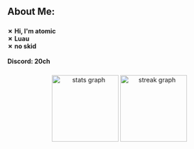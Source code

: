 <h2 align="left">About Me:</h2>

###

<h4 align="left">✗ Hi, I'm atomic<br>✗ Luau<br>✗ no skid<br><br> Discord: 20ch</h4>

###

<div align="center">
  <img src="https://github-readme-stats.vercel.app/api?username=atomiciscoool&hide_title=false&hide_rank=false&show_icons=false&include_all_commits=false&count_private=true&disable_animations=false&theme=city_lights&locale=en&hide_border=true" height="150" alt="stats graph"  />
  <img src="https://streak-stats.demolab.com?user=atomiciscoool&locale=en&mode=daily&theme=city_lights&hide_border=false&border_radius=5" height="150" alt="streak graph"  />
</div>

###
